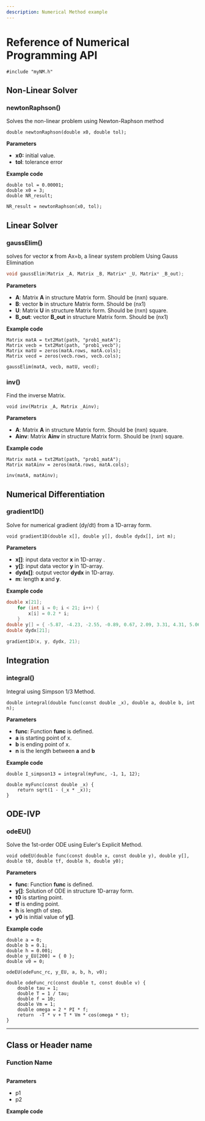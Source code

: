 ```yaml
---
description: Numerical Method example
---
```



# Reference of Numerical Programming API

`#include "myNM.h"`

## Non-Linear Solver

### newtonRaphson\(\)

Solves the non-linear problem using Newton-Raphson method

```text
double newtonRaphson(double x0, double tol);
```

**Parameters**

* **x0:**  initial value.
* **tol**:  tolerance error

**Example code**

```text
double tol = 0.00001;
double x0 = 3;
double NR_result;

NR_result = newtonRaphson(x0, tol);
```

## Linear Solver

### gaussElim\(\)

solves for vector **x** from Ax=b, a linear system problem Using Gauss Elimination

```cpp
void gaussElim(Matrix _A, Matrix _B, Matrix* _U, Matrix* _B_out);
```

**Parameters**

* **A**: Matrix **A** in structure Matrix form. Should be \(nxn\) square.
* **B**: vector **b** in structure Matrix form. Should be \(nx1\)
* **U**: Matrix **U** in structure Matrix form. Should be \(nxn\) square.
* **B\_out**: vector **B\_out** in structure Matrix form. Should be \(nx1\)

**Example code**

```text
Matrix matA = txt2Mat(path, "prob1_matA");
Matrix vecb = txt2Mat(path, "prob1_vecb");
Matrix matU = zeros(matA.rows, matA.cols);
Matrix vecd = zeros(vecb.rows, vecb.cols);

gaussElim(matA, vecb, matU, vecd);
```

### inv\(\)

Find the inverse Matrix.

```text
void inv(Matrix _A, Matrix _Ainv);
```

**Parameters**

* **A**: Matrix **A** in structure Matrix form. Should be \(nxn\) square.
* **Ainv**: Matrix **Ainv** in structure Matrix form. Should be \(nxn\) square.

**Example code**

```text
Matrix matA = txt2Mat(path, "prob1_matA");
Matrix matAinv = zeros(matA.rows, matA.cols);

inv(matA, matAinv);
```

### 

## Numerical Differentiation

### gradient1D\(\)

Solve for numerical gradient \(dy/dt\) from a 1D-array form.

```text
void gradient1D(double x[], double y[], double dydx[], int m);
```

**Parameters**

* **x\[\]**: input data vector **x** in 1D-array .
* **y\[\]**: input data vector **y** in 1D-array.
* **dydx\[\]**: output vector **dydx** in 1D-array.
* **m**:  length **x** and **y**.

**Example code**

```cpp
double x[21];
    for (int i = 0; i < 21; i++) {
        x[i] = 0.2 * i;
    }
double y[] = { -5.87, -4.23, -2.55, -0.89, 0.67, 2.09, 3.31, 4.31, 5.06, 5.55, 5.78, 5.77, 5.52, 5.08, 4.46, 3.72, 2.88, 2.00, 1.10, 0.23, -0.59 };
double dydx[21];

gradient1D(x, y, dydx, 21);
```

## Integration

### integral\(\)

Integral using Simpson 1/3 Method.

```text
double integral(double func(const double _x), double a, double b, int n);
```

**Parameters**

* **func**: Function **func** is defined.
* **a** is starting point of x.
* **b** is ending point of x.
* **n** is the length between **a** and **b**

**Example code**

```text
double I_simpson13 = integral(myFunc, -1, 1, 12);

double myFunc(const double _x) {
	return sqrt(1 - (_x * _x));
}
```

## ODE-IVP

### odeEU\(\)

Solve the 1st-order ODE using Euler's Explicit Method.

```text
void odeEU(double func(const double x, const double y), double y[], double t0, double tf, double h, double y0);
```

**Parameters**

* **func**: Function **func** is defined.
* **y\[\]**: Solution of ODE in structure 1D-array form.
* **t0** is starting point.
* **tf** is ending point.
* **h** is length of step.
* **y0** is initial value of **y\[\]**.

**Example code**

```text
double a = 0;
double b = 0.1;
double h = 0.001;
double y_EU[200] = { 0 };
double v0 = 0;

odeEU(odeFunc_rc, y_EU, a, b, h, v0);

double odeFunc_rc(const double t, const double v) {
	double tau = 1;
	double T = 1 / tau;
	double f = 10;
	double Vm = 1;
	double omega = 2 * PI * f;
	return  -T * v + T * Vm * cos(omega * t);
}
```

-------------------------------------------------------------------------------------------------------

## Class or Header name

### Function Name

```text

```

**Parameters**

* p1
* p2

**Example code**

```text

```
